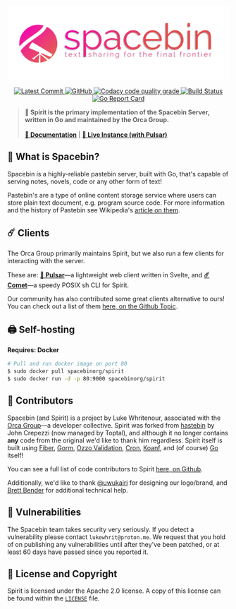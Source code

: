 <p align="center">
    <img
        width="800"
        src="https://github.com/orca-group/wiki/blob/master/assets/spacebin-text-logo/github-banner.png?raw=true"
        alt="spacebin - hastebin fork focused on stability and maintainability"
    />
</p>

<p align="center">
    <a href="https://github.com/orca-group/spirit/commits/master">
        <img
            src="https://img.shields.io/github/last-commit/orca-group/spirit"
            alt="Latest Commit"
        />
    </a>
      <a href="https://github.com/orca-group/spirit/curiosity/master/LICENSE.md">
        <img
            alt="GitHub"
            src="https://img.shields.io/github/license/orca-group/spirit?color=%20%23e34b4a&logoColor=%23000000"
        />
    </a>
    <a href="https://app.codacy.com/gh/orca-group/spirit">
        <img
              alt="Codacy code quality grade"
              src="https://img.shields.io/codacy/grade/1aeee90534ef4dbeb4efa3fa6b4d027c"
        />
    </a>
    <a href="https://github.com/orca-group/spirit/workflows/build">
        <img
            alt="Build Status"
            src="https://github.com/orca-group/spirit/workflows/build/badge.svg"
        />
    </a>
    <a href="https://goreportcard.com/report/github.com/orca-group/spirit">
        <img
            alt="Go Report Card"
            src="https://goreportcard.com/badge/github.com/orca-group/spirit"
        />
    </a>
</p>

> **🚀 Spirit is the primary implementation of the Spacebin Server, written in Go and maintained by the Orca Group.**
>\
>\
> [**📖 Documentation**](https://docs.spaceb.in) | [**🚀 Live Instance (with Pulsar)**](https://spaceb.in)

## 🚀 What is Spacebin?

Spacebin is a highly-reliable pastebin server, built with Go, that's capable of serving notes, novels, code or any other form of text!

Pastebin's are a type of online content storage service where users can store plain text document, e.g. program source code. For more information and the history of Pastebin see Wikipedia's [article on them](https://en.wikipedia.org/wiki/Pastebin).

## ☄️ Clients

The Orca Group primarily maintains Spirit, but we also run a few clients for interacting with the server.

These are: [**🌟 Pulsar**](https://github.com/orca-group/pulsar)&mdash;a lightweight web client written in Svelte, and [**☄️ Comet**](https://github.com/orca-group/comet)&mdash;a speedy POSIX sh CLI for Spirit.

Our community has also contributed some great clients alternative to ours! You can check out a list of them [here, on the Github Topic](https://github.com/topics/spacebin).

## 🖨️ Self-hosting

**Requires: Docker**

```sh
# Pull and run docker image on port 80
$ sudo docker pull spacebinorg/spirit
$ sudo docker run -d -p 80:9000 spacebinorg/spirit
```

## 👥 Contributors

Spacebin (and Spirit) is a project by Luke Whritenour, associated with the [Orca Group](https://github.com/orca-group)&mdash;a developer collective. Spirit was forked from [hastebin](https://github.com/toptal/haste-server) by John Crepezzi (now managed by Toptal), and although it no longer contains **any** code from the original we'd like to thank him regardless. Spirit itself is built using [Fiber](https://gofiber.io/), [Gorm](https://gorm.io), [Ozzo Validation](https://github.com/go-ozzo/ozzo-validation), [Cron](https://github.com/robfig/cron), [Koanf](https://github.com/knadh/koanf), and (of course) [Go](https://go.dev/) itself!

You can see a full list of code contributors to Spirit [here, on Github](https://github.com/orca-group/spirit/graphs/contributors).

Additionally, we'd like to thank [@uwukairi](https://github.com/uwukairi) for designing our logo/brand, and [Brett Bender](https://github.com/GreatGodApollo) for additional technical help.

## 👮 Vulnerabilities

The Spacebin team takes security very seriously. If you detect a vulnerability please contact `lukewhrit@proton.me`. We request that you hold of on publishing any vulnerabilities until after they've been patched, or at least 60 days have passed since you reported it.

## 📑 License and Copyright

Spirit is licensed under the Apache 2.0 license. A copy of this license can be found within the [`LICENSE`](LICENSE) file.
